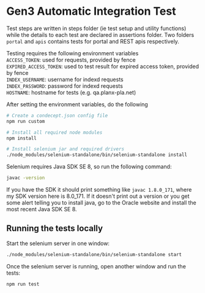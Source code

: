 # Gen3 Automatic Integration Test
Test steps are written in steps folder (ie test setup and utility functions) while the details to each test are declared in assertions folder. Two folders `portal` and `apis` contains tests for portal and REST apis respectively.

Testing requires the following environment variables  
`ACCESS_TOKEN`: used for requests, provided by fence  
`EXPIRED_ACCESS_TOKEN`: used to test result for expired access token, provided by fence  
`INDEX_USERNAME`: username for indexd requests  
`INDEX_PASSWORD`: password for indexd requests  
`HOSTNAME`: hostname for tests (e.g. qa.planx-pla.net)  

After setting the environment variables, do the following
```bash
# Create a condecept.json config file
npm run custom

# Install all required node modules
npm install

# Install selenium jar and required drivers
./node_modules/selenium-standalone/bin/selenium-standalone install
```

Selenium requires Java SDK SE 8, so run the following command:
```bash
javac -version
```
If you have the SDK it should print something like `javac 1.8.0_171`, where my SDK version here is 8.0_171. If it doesn't print out a version or you get some alert telling you to install java, go to the Oracle website and install the most recent Java SDK SE 8.

## Running the tests locally
Start the selenium server in one window:
```bash
./node_modules/selenium-standalone/bin/selenium-standalone start
```

Once the selenium server is running, open another window and run the tests:
```bash
npm run test
```
